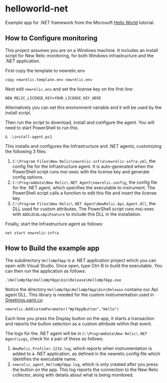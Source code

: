 # helloworld-net
Example app for .NET framework from the Microsoft [Hello World](https://docs.microsoft.com/en-us/visualstudio/get-started/csharp/tutorial-wpf) tutorial.

## How to Configure monitoring
This project assumes you are on a Windows machine.  It includes an install script for New Relic monitoring, for both Windows infrastructure and the .NET application.

First copy the template to newrelic.env
```
copy newrelic.template.env newrelic.env
```

Next edit `newrelic.env` and set the license key on the first line:
```
NEW_RELIC_LICENSE_KEY=YOUR_LICENSE_KEY_HERE
```
Alternatively you can set this environment variable and it will be used by the install script.

Then run the script to download, install and configure the agent.  You will need to start PowerShell to run this.
```
& .\install-agent.ps1
```
This installs and configures the Infrastructure and .NET agents, customizing the following 3 files:
1. `C:\Program Files\New Relic\newrelic-infra\newrelic-infra.yml`, the config file for the Infrastructure agent.  It is auto-generated when the PowerShell script runs msi-exec with the license key and generate config options.
2. `C:\ProgramData\New Relic\.NET Agent\newrelic.config`, the config file for the .NET agent, which specifies the executable to instrument.  The PowerShell script calls a function to edit this file and insert the license key.
3. `C:\Program Files\New Relic\.NET Agent\NewRelic.Api.Agent.dll`, the DLL used for custom attributes.  The PowerShell script runs msi-exec with `ADDLOCAL=ApiFeature` to include this DLL in the installation.

Finally, start the Infrastructure agent as follows:
```
net start newrelic-infra
```

## How to Build the example app
The subdirectory `HelloWpfApp` is a .NET application project which you can open with Visual Studio.  Once open, type Ctrl-B to build the executable.  You can then run the application as follows:
```
.\HelloWpfAp\HelloWpfApp\bin\Release\HelloWpfApp.exe
```
Notice the directory `HelloWpfAp\HelloWpfApp\bin\Release` contains our Api agent DLL.  This library is needed for the custom instrumentation used in [Greetings.xaml.cs](https://github.com/DavidSantia/helloworld-net/blob/master/HelloWpfApp/HelloWpfApp/Greetings.xaml.cs):
```
newrelic.AddCustomParameter("WpfAppButton","Hello")
```

Each time you press the Display button on the app, it starts a transaction and reports the button selection as a custom attribute within that event.

The logs for the .NET agent will be in `C:\ProgramData\New Relic\.NET Agent\Logs`, check for a pair of these as follows:

1. `NewRelic.Profiler.1234.log`, which reports when instrumentation is added to a .NET application, as defined in the newrelic.config file which identifies the executable name.
2. `newrelic_agent_HelloWpfApp.log`, which is only created after you press the button on the app.  This log reports the connection to the New Relic collector, along with details about what is being monitored.

